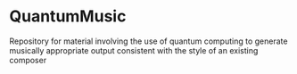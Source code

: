 # QuantumMusic

Repository for material involving the use of quantum computing to generate musically appropriate output consistent with the style of  an existing composer
